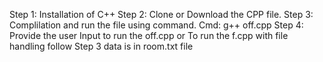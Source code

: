 Step 1: Installation of C++
Step 2: Clone or Download the CPP file.
Step 3: Complilation  and run the file using command.
   Cmd: g++ off.cpp 
Step 4: Provide the user Input to run the off.cpp 
    or  To run the f.cpp with file handling follow Step 3 data is in room.txt file